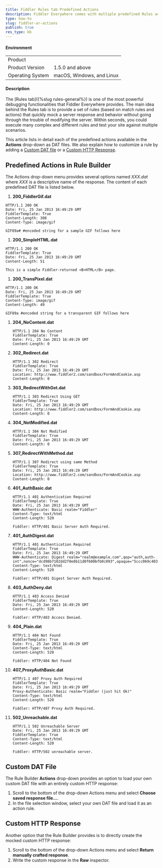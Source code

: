 ```yaml
---
title: Fiddler Rules tab Predefined Actions
description: Fiddler Everywhere comes with multiple predefined Rules actions that allow you to mock different HTTP responses out of the box.
type: how-to
slug: fiddler-ar-actions
publish: true
res_type: kb
---
```



#### Environment

|   |   |
|---|---|
| Product  |
| Product Version | 1.5.0 and above  |
| Operating System | macOS, Windows, and Linux |

#### Description

The [Rules tab]({%slug rules-general%}) is one of the most powerful debugging functionalities that Fiddler Everywhere provides. The main idea behind the Rules tab is to provide a set of rules (based on match rules and actions) that quickly mock a server response and behavior without going through the trouble of modifying the server. Within seconds, you could execute many complex and different rules and test your site against multiple scenarios.

This article lists in detail each of the predefined actions available in the **Actions** drop-down as DAT files. We also explain how to customize a rule by adding a [Custom DAT file](#custom-dat-file) or a [Custom HTTP Response](#custom-http-response).


## Predefined Actions in Rule Builder

The Actions drop-down menu provides several options named *XXX.dat* where *XXX* is a descriptive name of the response. The content of each predefined DAT file is listed below.

1. **200_FiddlerGif.dat**

```HTTP
HTTP/1.1 200 OK
Date: Fri, 25 Jan 2013 16:49:29 GMT
FiddlerTemplate: True
Content-Length: 308
Content-Type: image/gif

GIF89a# #encoded string for a sample GIF follows here
```

1. **200_SimpleHTML.dat**

```HTTP
HTTP/1.1 200 OK
FiddlerTemplate: True
Date: Fri, 25 Jan 2013 16:49:29 GMT
Content-Length: 51

This is a simple Fiddler-returned <B>HTML</B> page.
```

1. **200_TransPixel.dat**

```HTTP
HTTP/1.1 200 OK
Date: Fri, 25 Jan 2013 16:49:29 GMT
FiddlerTemplate: True
Content-Type: image/gif
Content-Length: 49

GIF89a #encoded string for a transparent GIF follows here
```

1. **204_NoContent.dat**

    ```HTTP
    HTTP/1.1 204 No Content
    FiddlerTemplate: True
    Date: Fri, 25 Jan 2013 16:49:29 GMT
    Content-Length: 0
    ```

1. **302_Redirect.dat**

    ```HTTP
    HTTP/1.1 302 Redirect
    FiddlerTemplate: True
    Date: Fri, 25 Jan 2013 16:49:29 GMT
    Location: http://www.fiddler2.com/sandbox/FormAndCookie.asp
    Content-Length: 0
    ```

1. **303_RedirectWithGet.dat**

    ```HTTP
    HTTP/1.1 303 Redirect Using GET
    FiddlerTemplate: True
    Date: Fri, 25 Jan 2013 16:49:29 GMT
    Location: http://www.fiddler2.com/sandbox/FormAndCookie.asp
    Content-Length: 0
    ```

1. **304_NotModified.dat**

    ```HTTP
    HTTP/1.1 304 Not Modified
    FiddlerTemplate: True
    Date: Fri, 25 Jan 2013 16:49:29 GMT
    Content-Length: 0
    ```

1. **307_RedirectWithMethod.dat**

    ```HTTP
    HTTP/1.1 307 Redirect using same Method
    FiddlerTemplate: True
    Date: Fri, 25 Jan 2013 16:49:29 GMT
    Location: http://www.fiddler2.com/sandbox/FormAndCookie.asp
    Content-Length: 0
    ```

1. **401_AuthBasic.dat**

    ```HTTP
    HTTP/1.1 401 Authentication Required
    FiddlerTemplate: True
    Date: Fri, 25 Jan 2013 16:49:29 GMT
    WWW-Authenticate: Basic realm="Fiddler"
    Content-Type: text/html
    Content-Length: 520

    Fiddler: HTTP/401 Basic Server Auth Required.    
    ```

1. **401_AuthDigest.dat**

    ```HTTP
    HTTP/1.1 401 Authentication Required
    FiddlerTemplate: True
    Date: Fri, 25 Jan 2013 16:49:29 GMT
    WWW-Authenticate: Digest realm="realm@example.com",qop="auth,auth-int",nonce="dcd98b7102dd2f0e8b11d0f600bfb0c093",opaque="5ccc069c403ebaf9f0171e9517f40e41"
    Content-Type: text/html
    Content-Length: 520

    Fiddler: HTTP/401 Digest Server Auth Required. 
    ```

1. **403_AuthDeny.dat**

    ```HTTP
    HTTP/1.1 403 Access Denied
    FiddlerTemplate: True
    Date: Fri, 25 Jan 2013 16:49:29 GMT
    Content-Length: 520

    Fiddler: HTTP/403 Access Denied.   
    ```

1. **404_Plain.dat**

    ```HTTP
    HTTP/1.1 404 Not Found
    FiddlerTemplate: True
    Date: Fri, 25 Jan 2013 16:49:29 GMT
    Content-Type: text/html
    Content-Length: 520

    Fiddler: HTTP/404 Not Found 
    ```

1. **407_ProxyAuthBasic.dat**

    ```HTTP
    HTTP/1.1 407 Proxy Auth Required
    FiddlerTemplate: True
    Date: Fri, 25 Jan 2013 16:49:29 GMT
    Proxy-Authenticate: Basic realm="Fiddler (just hit Ok)"
    Content-Type: text/html
    Content-Length: 520

    Fiddler: HTTP/407 Proxy Auth Required.
    ```

1. **502_Unreachable.dat**

    ```HTTP
    HTTP/1.1 502 Unreachable Server
    Date: Fri, 25 Jan 2013 16:49:29 GMT
    FiddlerTemplate: True
    Content-Type: text/html
    Content-Length: 520

    Fiddler: HTTP/502 unreachable server. 
    ```

## Custom DAT File

The Rule Builder **Actions** drop-down provides an option to load your own custom DAT file with an entirely custom HTTP response:

1. Scroll to the bottom of the drop-down Actions menu and select **Choose saved response file...**.
1. In the file selection window, select your own DAT file and load it as an action rule.


## Custom HTTP Response

Another option that the Rule Builder provides is to directly create the mocked custom HTTP response:

1. Scroll to the bottom of the drop-down Actions menu and select **Return manually crafted response**.
1. Write the custom response in the **Raw** inspector.


